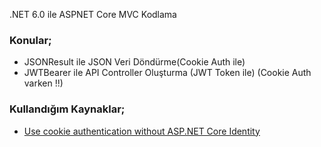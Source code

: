 .NET 6.0 ile ASPNET Core MVC Kodlama

### Konular;
- JSONResult ile JSON Veri Döndürme(Cookie Auth ile) 
- JWTBearer ile API Controller Oluşturma (JWT Token ile) (Cookie Auth varken !!)

### Kullandığım Kaynaklar;
- [Use cookie authentication without ASP.NET Core Identity](https://learn.microsoft.com/en-us/aspnet/core/security/authentication/cookie?view=aspnetcore-6.0)
